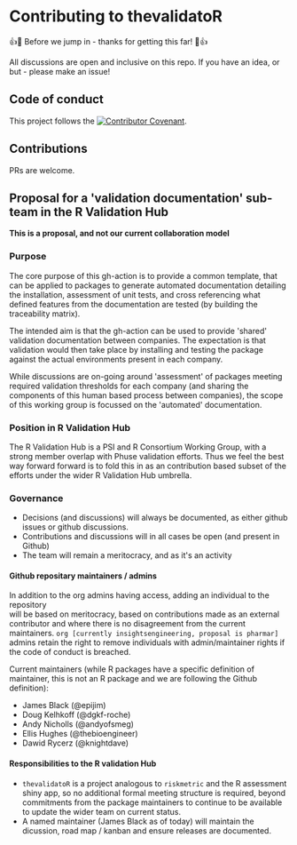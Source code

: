 # Contributing to thevalidatoR

:+1::tada: Before we jump in - thanks for getting this far! :tada::+1:

All discussions are open and inclusive on this repo. If you have an idea, or but - please make an issue! 

## Code of conduct

This project follows the [![Contributor Covenant](https://img.shields.io/badge/Contributor%20Covenant-2.1-4baaaa.svg)](CODE_OF_CONDUCT.md).

## Contributions

PRs are welcome.

## Proposal for a 'validation documentation' sub-team in the R Validation Hub

**This is a proposal, and not our current collaboration model**

### Purpose

The core purpose of this gh-action is to provide a common template, that can be applied 
to packages to generate automated documentation detailing the installation, assessment 
of unit tests, and cross referencing what defined features from the documentation are 
tested (by building the traceability matrix).

The intended aim is that the gh-action can be used to provide 'shared' 
validation documentation between companies. The expectation is that validation 
would then take place by installing and testing the package against the actual 
environments present in each company. 

While discussions are on-going around 'assessment' of packages meeting 
required validation thresholds for each company (and sharing the components
of this human based process between companies), the scope of this working group is 
focussed on the 'automated' documentation.

### Position in R Validation Hub

The R Validation Hub is a PSI and R Consortium Working Group, with a strong member overlap with Phuse validation efforts. 
Thus we feel the best way forward forward is to fold this in as an contribution based subset of the 
efforts under the wider R Validation Hub umbrella.

### Governance

* Decisions (and discussions) will always be documented, as either github issues or github discussions.
* Contributions and discussions will in all cases be open (and present in Github)
* The team will remain a meritocracy, and as it's an activity 

#### Github repositary maintainers / admins

In addition to the org admins having access, adding an individual to the repository  
will be based on meritocracy, based on contributions made as an external contributor and 
where there is no disagreement from the current maintainers. 
`org [currently insightsengineering, proposal is pharmar]` admins retain the right to remove 
individuals with admin/maintainer rights if the code of conduct is breached.

Current maintainers (while R packages have a specific definition of maintainer, this is not an R package
and we are following the Github definition):

* James Black (@epijim) 
* Doug Kelhkoff (@dgkf-roche)
* Andy Nicholls (@andyofsmeg)
* Ellis Hughes (@thebioengineer)
* Dawid Rycerz (@knightdave)

#### Responsibilities to the R validation Hub

* `thevalidatoR` is a project analogous to `riskmetric` and the R assessment shiny app, so no additional formal meeting structure is required, beyond commitments from the package maintainers to continue to be available to update the wider team on current status.
* A named maintainer (James Black as of today) will maintain the dicussion, road map / kanban and ensure releases are documented.
